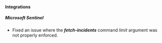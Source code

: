 
#### Integrations

##### Microsoft Sentinel

- Fixed an issue where the ***fetch-incidents*** command *limit* argument was not properly enforced.